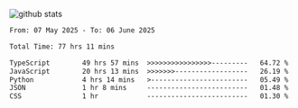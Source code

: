 
![github stats](https://github-readme-stats.vercel.app/api?username=realmahd1&show_icons=true&theme=codeSTACKr&hide_rank=true&count_private=true)

<!--START_SECTION:waka-->

```txt
From: 07 May 2025 - To: 06 June 2025

Total Time: 77 hrs 11 mins

TypeScript        49 hrs 57 mins  >>>>>>>>>>>>>>>>---------   64.72 %
JavaScript        20 hrs 13 mins  >>>>>>>------------------   26.19 %
Python            4 hrs 14 mins   >------------------------   05.49 %
JSON              1 hr 8 mins     -------------------------   01.48 %
CSS               1 hr            -------------------------   01.30 %
```

<!--END_SECTION:waka-->
